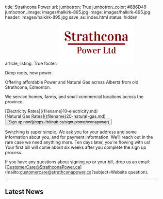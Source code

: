 title: Strathcona Power
url:
jumbotron: True
jumbotron_color: #8B6D49
jumbotron_image: images/halkirk-895.jpg
image: images/halkirk-895.jpg
header: images/halkirk-895.jpg
save_as: index.html
status: hidden
article_listing: True
footer: <img src="../images/strathcona-power-250x150-red.png" alt="Strathcona Power" class="center-block img-responsive" />

Deep roots, new power.

<!-- Clear Description of who you are -->

Offering affordable Power and Natural Gas across Alberta from old Strathcona, Edmonton.

We service homes, farms, and small commercial locations across the province.

<div class="row text-center" markdown=1>
  <div class="col-sm-6" markdown=1>
[Electricity Rates]({filename}10-electricity.md)
  </div>
  <div class="col-sm-6" markdown=1>
[Natural Gas Rates]({filename}20-natural-gas.md)
  </div>

  <div class="col-xs-12" markdown=1>
  <!-- obvious Call to Action -->
  <button type="button" class="btn btn-lg btn-primary text-center" markdown=1>
[Sign up now!](https://billhub.ca/signup/strathconapower)
  </button>
  </div>
</div>

Switching is super simple. We ask you for your address and some information
about you, and for payment information. We'll reach out in the rare case we
need anything more. Ten days later, you're flowing with us! Your first bill
will come about six weeks after you complete the sign up process.

<!-- easy to find Contact Information -- in footer -->
If you have any questions about signing up or your bill, drop us an email:
[CustomerCare@StrathconaPower.ca](mailto:customercare@strathconapower.ca?subject=Website question).

<!-- Customer Testimonials -->

---

<!-- fresh quality content -- blog's Recent Articles -->

## Latest News

<!-- Site Map -- in footer? -->
